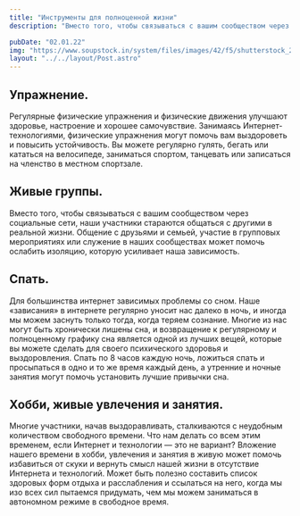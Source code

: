 ```yaml
---
title: "Инструменты для полноценной жизни"
description: "Вместо того, чтобы связываться с вашим сообществом через социальные сети, наши участники стараются общаться с другими в реальной жизни. Общение с друзьями и семьей, участие в групповых мероприятиях или служение в наших сообществах может помочь ослабить изоляцию, которую усиливает наша зависимость."

pubDate: "02.01.22"
img: "https://www.soupstock.in/system/files/images/42/f5/shutterstock_223519156.jpg"
layout: "../../layout/Post.astro"
---
```


## Упражнение.

Регулярные физические упражнения и физические движения улучшают здоровье, настроение и хорошее самочувствие. Занимаясь Интернет-технологиями, физические упражнения могут помочь вам выздороветь и повысить устойчивость. Вы можете регулярно гулять, бегать или кататься на велосипеде, заниматься спортом, танцевать или записаться на членство в местном спортзале.

## Живые группы.

Вместо того, чтобы связываться с вашим сообществом через социальные сети, наши участники стараются общаться с другими в реальной жизни. Общение с друзьями и семьей, участие в групповых мероприятиях или служение в наших сообществах может помочь ослабить изоляцию, которую усиливает наша зависимость.

## Спать.

Для большинства интернет зависимых проблемы со сном. Наше «зависания» в интернете регулярно уносит нас далеко в ночь, и иногда мы можем заснуть только тогда, когда теряем сознание. Многие из нас могут быть хронически лишены сна, и возвращение к регулярному и полноценному графику сна является одной из лучших вещей, которые вы можете сделать для своего психического здоровья и выздоровления. Спать по 8 часов каждую ночь, ложиться спать и просыпаться в одно и то же время каждый день, а утренние и ночные занятия могут помочь установить лучшие привычки сна.

## Хобби, живые увлечения и занятия.

Многие участники, начав выздоравливать, сталкиваются с неудобным количеством свободного времени. Что нам делать со всем этим временем, если Интернет и технологии — это не вариант? Вложение нашего времени в хобби, увлечения и занятия в живую может помочь избавиться от скуки и вернуть смысл нашей жизни в отсутствие Интернета и технологий. Может быть полезно составить список здоровых форм отдыха и расслабления и ссылаться на него, когда мы изо всех сил пытаемся придумать, чем мы можем заниматься в автономном режиме в свободное время.
